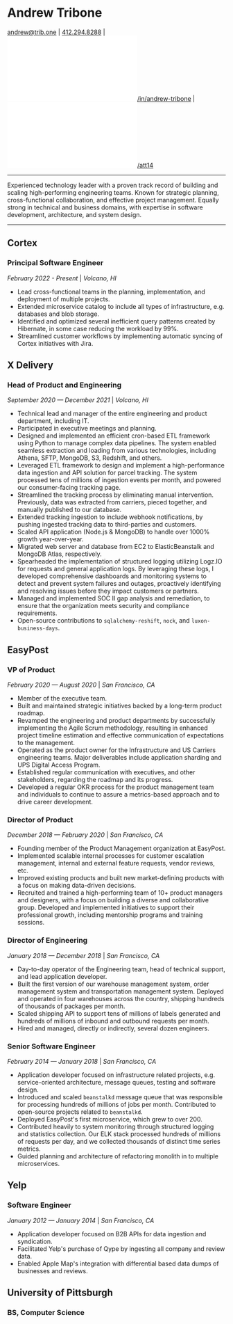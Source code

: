 # Andrew Tribone

[andrew@trib.one](mailto:andrew@trib.one) | [412.294.8288](tel:+14122948288) | [![](tribone/static/img/linkedin-brands-small.pdf)/in/andrew-tribone](https://www.linkedin.com/in/andrew-tribone/) | [![](tribone/static/img/github-square-brands-small.pdf)/att14](https://github.com/att14)

---

Experienced technology leader with a proven track record of building and scaling high-performing engineering teams. Known for strategic planning, cross-functional collaboration, and effective project management. Equally strong in technical and business domains, with expertise in software development, architecture, and system design.

---

## Cortex

### Principal Software Engineer
_February 2022 - Present_ | _Volcano, HI_

* Lead cross-functional teams in the planning, implementation, and deployment of multiple projects.
* Extended microservice catalog to include all types of infrastructure, e.g. databases and blob storage.
* Identified and optimized several inefficient query patterns created by Hibernate, in some case reducing the workload by 99%.
* Streamlined customer workflows by implementing automatic syncing of Cortex initiatives with Jira.

## X Delivery

### Head of Product and Engineering
_September 2020 — December 2021_ | _Volcano, HI_

* Technical lead and manager of the entire engineering and product department, including IT.
* Participated in executive meetings and planning.
* Designed and implemented an efficient cron-based ETL framework using Python to manage complex data pipelines. The system enabled seamless extraction and loading from various technologies, including Athena, SFTP, MongoDB, S3, Redshift, and others.
* Leveraged ETL framework to design and implement a high-performance data ingestion and API solution for parcel tracking. The system processed tens of millions of ingestion events per month, and powered our consumer-facing tracking page.
* Streamlined the tracking process by eliminating manual intervention. Previously, data was extracted from carriers, pieced together, and manually published to our database.
* Extended tracking ingestion to include webhook notifications, by pushing ingested tracking data to third-parties and customers.
* Scaled API application (Node.js & MongoDB) to handle over 1000% growth year-over-year.
* Migrated web server and database from EC2 to ElasticBeanstalk and MongoDB Atlas, respectively.
* Spearheaded the implementation of structured logging utilizing Logz.IO for requests and general application logs. By leveraging these logs, I developed comprehensive dashboards and monitoring systems to detect and prevent system failures and outages, proactively identifying and resolving issues before they impact customers or partners.
* Managed and implemented SOC II gap analysis and remediation, to ensure that the organization meets security and compliance requirements.
* Open-source contributions to `sqlalchemy-reshift`, `nock`, and `luxon-business-days`.

## EasyPost

### VP of Product
_February 2020 — August 2020_ | _San Francisco, CA_

* Member of the executive team.
* Built and maintained strategic initiatives backed by a long-term product roadmap.
* Revamped the engineering and product departments by successfully implementing the Agile Scrum methodology, resulting in enhanced project timeline estimation and effective communication of expectations to the management.
* Operated as the product owner for the Infrastructure and US Carriers engineering teams. Major deliverables include application sharding and UPS Digital Access Program.
* Established regular communication with executives, and other stakeholders, regarding the roadmap and its progress.
* Developed a regular OKR process for the product management team and individuals to continue to assure a metrics-based approach and to drive career development.

### Director of Product
_December 2018 — February 2020_ | _San Francisco, CA_

* Founding member of the Product Management organization at EasyPost.
* Implemented scalable internal processes for customer escalation management, internal and external feature requests, vendor reviews, etc.
* Improved existing products and built new market-defining products with a focus on making data-driven decisions.
* Recruited and trained a high-performing team of 10+ product managers and designers, with a focus on building a diverse and collaborative group. Developed and implemented initiatives to support their professional growth, including mentorship programs and training sessions.

### Director of Engineering
_January 2018 — December 2018_ | _San Francisco, CA_

* Day-to-day operator of the Engineering team, head of technical support, and lead application developer.
* Built the first version of our warehouse management system, order management system and transportation management system. Deployed and operated in four warehouses across the country, shipping hundreds of thousands of packages per month.
* Scaled shipping API to support tens of millions of labels generated and hundreds of millions of inbound and outbound requests per month.
* Hired and managed, directly or indirectly, several dozen engineers.

### Senior Software Engineer
_February 2014 — January 2018_ | _San Francisco, CA_

* Application developer focused on infrastructure related projects, e.g. service-oriented architecture, message queues, testing and software design.
* Introduced and scaled `beanstalkd` message queue that was responsible for processing hundreds of millions of jobs per month. Contributed to open-source projects related to `beanstalkd`.
* Deployed EasyPost's first microservice, which grew to over 200.
* Contributed heavily to system monitoring through structured logging and statistics collection. Our ELK stack processed hundreds of millions of requests per day, and we collected thousands of distinct time series metrics.
* Guided planning and architecture of refactoring monolith in to multiple microservices.

## Yelp

### Software Engineer
_January 2012 — January 2014_ | _San Francisco, CA_

* Application developer focused on B2B APIs for data ingestion and syndication.
* Facilitated Yelp's purchase of Qype by ingesting all company and review data.
* Enabled Apple Map's integration with differential based data dumps of businesses and reviews.

## University of Pittsburgh
### BS, Computer Science
